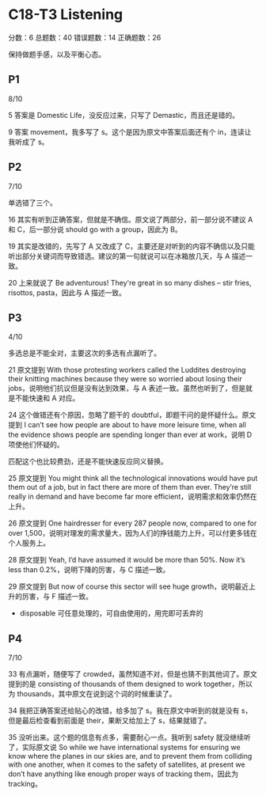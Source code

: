 # C18-T3 Listening

分数：6    总题数：40    错误题数：14   正确题数：26

保持做题手感，以及平衡心态。

## P1

8/10

5 答案是 Domestic Life，没反应过来，只写了 Demastic，而且还是错的。

9 答案 movement，我多写了 s。这个是因为原文中答案后面还有个 in，连读让我听成了 s。

## P2

7/10

单选错了三个。

16 其实有听到正确答案，但就是不确信。原文说了两部分，前一部分说不建议 A 和 C，后一部分说 should go with a group，因此为 B。

19 其实是改错的，先写了 A 又改成了 C，主要还是对听到的内容不确信以及只能听出部分关键词而导致错选。建议的第一句就说可以在冰箱放几天，与 A 描述一致。

20 上来就说了 Be adventurous! They're great in so many dishes – stir fries, risottos, pasta，因此与 A 描述一致。

## P3

4/10

多选总是不能全对，主要这次的多选有点漏听了。

21 原文提到 With those protesting workers called the Luddites destroying their knitting machines because they were so worried about losing their jobs，说明他们抗议但是没有达到效果，与 A 表述一致。虽然也听到了，但是就是不能快速和 A 对应。

24 这个做错还有个原因，忽略了题干的 doubtful，即题干问的是怀疑什么。原文提到 I can’t see how people are about to have more leisure time, when all the evidence shows people are spending longer than ever at work，说明 D 项使他们怀疑的。

匹配这个也比较费劲，还是不能快速反应同义替换。

25 原文提到 You might think all the technological innovations would have put them out of a job, but in fact there are more of them than ever. They’re still really in demand and have become far more efficient，说明需求和效率仍然在上升。

26 原文提到 One hairdresser for every 287 people now, compared to one for over 1,500，说明对理发的需求量大，因为人们的挣钱能力上升，可以付更多钱在个人服务上。

28 原文提到 Yeah, I’d have assumed it would be more than 50%. Now it’s less than 0.2%，说明下降的厉害，与 C 描述一致。

29 原文提到 But now of course this sector will see huge growth，说明最近上升的厉害，与 F 描述一致。

- disposable 可任意处理的，可自由使用的，用完即可丢弃的

## P4

7/10

33 有点漏听，随便写了 crowded，虽然知道不对，但是也猜不到其他词了。原文提到的是 consisting of thousands of them designed to work together，所以为 thousands，其中原文在说到这个词的时候重读了。

34 我把正确答案还给贴心的改错，给多加了 s。我在原文中听到的就是没有 s，但是最后检查看到前面是 their，果断又给加上了 s，结果就错了。

35 没听出来。这个题的信息有点多，需要耐心一点。我听到 safety 就没继续听了，实际原文说 So while we have international systems for ensuring we know where the planes in our skies are, and to prevent them from colliding with one another, when it comes to the safety of satellites, at present we don’t have anything like enough proper ways of tracking them，因此为 tracking。
